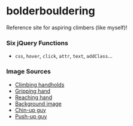 # bolderbouldering
Reference site for aspiring climbers (like myself)!

### Six jQuery Functions
- `css`, `hover`, `click`, `attr`, `text`, `addClass`...

### Image Sources
- [Climbing handholds](http://www.ferno.com.au/Portals/0/images/Rock%20Climbing/Climbing%20Wall%20Accessories/OnTop%20School%20Climbing%20Holds_Image4.jpg)
- [Gripping hand](http://pre02.deviantart.net/45f5/th/pre/i/2011/033/6/c/back_of_hand_sketch_by_seeshi_suin-d38nqvw.jpg)
- [Reaching hand](https://s-media-cache-ak0.pinimg.com/564x/55/80/30/55803077c1829e953172b058327ed1ff.jpg)
- [Background image](http://www.wikihow.com/images/f/fc/Belay-for-Rock-Climbing-Step-4.jpg)
- [Chin-up guy](https://cdn2.omidoo.com/sites/default/files/imagecache/full_width/images/bydate/20131017/chin-ups-1.png)
- [Push-up guy](http://www.gifmania.co.uk/Sports-Animated-Gifs/Animated-Fitness/Push-Ups/Muscle-Push-Ups-51237.gif)
